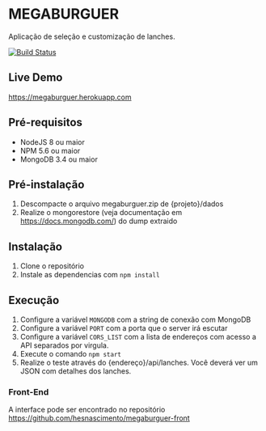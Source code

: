 # MEGABURGUER

Aplicação de seleção e customização de lanches.

[![Build Status](https://travis-ci.org/hesnascimento/megaburguer.svg?branch=master)](https://travis-ci.org/hesnascimento/megaburguer)

## Live Demo

https://megaburguer.herokuapp.com

## Pré-requisitos
- NodeJS 8 ou maior
- NPM 5.6 ou maior
- MongoDB 3.4 ou maior

## Pré-instalação
1. Descompacte o arquivo megaburguer.zip de {projeto}/dados
2. Realize o mongorestore (veja documentação em https://docs.mongodb.com/) do dump extraido

## Instalação
1. Clone o repositório
2. Instale as dependencias com  ``npm install``

## Execução
1. Configure a variável ``MONGODB``  com a string de conexão com MongoDB
2. Configure a variável ``PORT`` com a porta que o server irá escutar
3. Configure a variável ``CORS_LIST`` com a lista de endereços com acesso a API separados por virgula.
4. Execute o comando ``npm start``
5. Realize o teste através do {endereço}/api/lanches. Você deverá ver um JSON com detalhes dos lanches.


### Front-End

A interface pode ser encontrado no repositório https://github.com/hesnascimento/megaburguer-front
